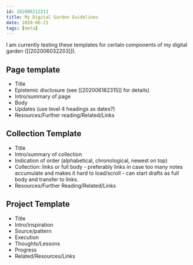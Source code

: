 ```yaml
---
id: 202006212211
title: My Digital Garden Guidelines
date: 2020-06-21
tags: [meta]
---
```


I am currently testing these templates for certain components of my digital garden ([[202006032203]]).

## Page template
- Title
- Epistemic disclosure (see [[202006182315]] for details)
- Intro/summary of page
- Body
- Updates (use level 4 headings as dates?)
- Resources/Further reading/Related/Links

## Collection Template
- Title
- Intro/summary of collection
- Indication of order (alphabetical, chronological, newest on top)
- Collection: links or full body - preferably links in case too many notes accumulate and makes it hard to load/scroll - can start drafts as full body and transfer to links.
- Resources/Further Reading/Related/Links

## Project Template
- Title
- Intro/inspiration
- Source/pattern
- Execution
- Thoughts/Lessons
- Progress
- Related/Resources/Links
